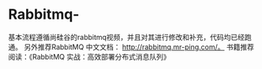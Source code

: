 # Rabbitmq-
基本流程遵循尚硅谷的rabbitmq视频，并且对其进行修改和补充，代码均已经跑通。
另外推荐RabbitMQ 中文文档： http://rabbitmq.mr-ping.com/。
书籍推荐阅读：《RabbitMQ 实战：高效部署分布式消息队列》

